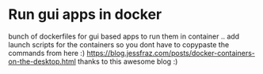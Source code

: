 # Run gui apps in docker 
bunch of dockerfiles for gui based apps to run them in container ..
add launch scripts for the containers so you dont have to copypaste the commands from here :)
https://blog.jessfraz.com/posts/docker-containers-on-the-desktop.html
thanks to this awesome blog :)
